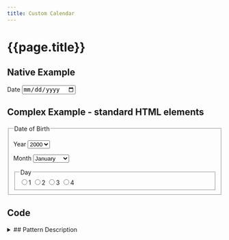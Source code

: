 ```yaml
---
title: Custom Calendar 
---
```


# {{page.title}}

<h2>Native Example</h2>
<p>
  <label for="dateType">Date</label>
  <input type="date" name="dateType" value="">
</p>

<h2>Complex Example - standard HTML elements</h2>
<fieldset class="calendar-standard">
  <legend>Date of Birth</legend>
  <p>
    <label for="year">Year</label>
    <select class="" name="year">
      <option value="2000">2000</option>
      <option value="2001">2001</option>
    </select>
  </p>
  <p>
    <label for="month">Month</label>
    <select class="" name="month">
      <option value="01">January</option>
      <option value="02">February</option>
      <option value="...">...</option>
      <option value="12">December</option>
</select>
  </p>
  <fieldset>
    <legend>Day</legend>
    <label><input type="radio" name="day" value="01">1</label>
    <label><input type="radio" name="day" value="01">2</label>
    <label><input type="radio" name="day" value="01">3</label>
    <label><input type="radio" name="day" value="01">4</label>
  </fieldset>
</fieldset>

## Code



<details>
  <summary>
   ## Pattern Description
  </summary>
  
  a paragraph.
  
  * item one
  * item two
</details>
